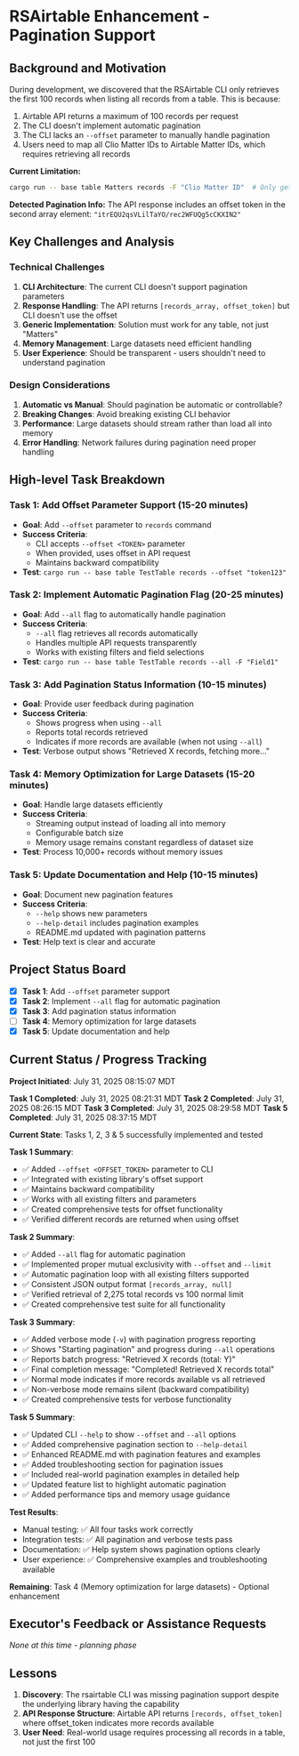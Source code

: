 # RSAirtable Enhancement - Pagination Support

## Background and Motivation

During development, we discovered that the RSAirtable CLI only retrieves the first 100 records when listing all records from a table. This is because:

1. Airtable API returns a maximum of 100 records per request
2. The CLI doesn't implement automatic pagination
3. The CLI lacks an `--offset` parameter to manually handle pagination
4. Users need to map all Clio Matter IDs to Airtable Matter IDs, which requires retrieving all records

**Current Limitation:**
```bash
cargo run -- base table Matters records -F "Clio Matter ID"  # Only gets 100 records
```

**Detected Pagination Info:**
The API response includes an offset token in the second array element: `"itrEQU2qsVLilTaYO/rec2WFUQg5cCKXIN2"`

## Key Challenges and Analysis

### Technical Challenges
1. **CLI Architecture**: The current CLI doesn't support pagination parameters
2. **Response Handling**: The API returns `[records_array, offset_token]` but CLI doesn't use the offset
3. **Generic Implementation**: Solution must work for any table, not just "Matters"
4. **Memory Management**: Large datasets need efficient handling
5. **User Experience**: Should be transparent - users shouldn't need to understand pagination

### Design Considerations
1. **Automatic vs Manual**: Should pagination be automatic or controllable?
2. **Breaking Changes**: Avoid breaking existing CLI behavior
3. **Performance**: Large datasets should stream rather than load all into memory
4. **Error Handling**: Network failures during pagination need proper handling

## High-level Task Breakdown

### Task 1: Add Offset Parameter Support (15-20 minutes)
- **Goal**: Add `--offset` parameter to `records` command
- **Success Criteria**: 
  - CLI accepts `--offset <TOKEN>` parameter
  - When provided, uses offset in API request
  - Maintains backward compatibility
- **Test**: `cargo run -- base table TestTable records --offset "token123"`

### Task 2: Implement Automatic Pagination Flag (20-25 minutes)
- **Goal**: Add `--all` flag to automatically handle pagination
- **Success Criteria**:
  - `--all` flag retrieves all records automatically
  - Handles multiple API requests transparently
  - Works with existing filters and field selections
- **Test**: `cargo run -- base table TestTable records --all -F "Field1"`

### Task 3: Add Pagination Status Information (10-15 minutes)
- **Goal**: Provide user feedback during pagination
- **Success Criteria**:
  - Shows progress when using `--all`
  - Reports total records retrieved
  - Indicates if more records are available (when not using `--all`)
- **Test**: Verbose output shows "Retrieved X records, fetching more..."

### Task 4: Memory Optimization for Large Datasets (15-20 minutes)
- **Goal**: Handle large datasets efficiently
- **Success Criteria**:
  - Streaming output instead of loading all into memory
  - Configurable batch size
  - Memory usage remains constant regardless of dataset size
- **Test**: Process 10,000+ records without memory issues

### Task 5: Update Documentation and Help (10-15 minutes)
- **Goal**: Document new pagination features
- **Success Criteria**:
  - `--help` shows new parameters
  - `--help-detail` includes pagination examples
  - README.md updated with pagination patterns
- **Test**: Help text is clear and accurate

## Project Status Board

- [x] **Task 1**: Add `--offset` parameter support
- [x] **Task 2**: Implement `--all` flag for automatic pagination  
- [x] **Task 3**: Add pagination status information
- [ ] **Task 4**: Memory optimization for large datasets
- [x] **Task 5**: Update documentation and help

## Current Status / Progress Tracking

**Project Initiated**: July 31, 2025 08:15:07 MDT

**Task 1 Completed**: July 31, 2025 08:21:31 MDT
**Task 2 Completed**: July 31, 2025 08:26:15 MDT
**Task 3 Completed**: July 31, 2025 08:29:58 MDT
**Task 5 Completed**: July 31, 2025 08:37:15 MDT

**Current State**: Tasks 1, 2, 3 & 5 successfully implemented and tested

**Task 1 Summary**:
- ✅ Added `--offset <OFFSET_TOKEN>` parameter to CLI
- ✅ Integrated with existing library's offset support
- ✅ Maintains backward compatibility
- ✅ Works with all existing filters and parameters  
- ✅ Created comprehensive tests for offset functionality
- ✅ Verified different records are returned when using offset

**Task 2 Summary**:
- ✅ Added `--all` flag for automatic pagination
- ✅ Implemented proper mutual exclusivity with `--offset` and `--limit`
- ✅ Automatic pagination loop with all existing filters supported
- ✅ Consistent JSON output format `[records_array, null]`
- ✅ Verified retrieval of 2,275 total records vs 100 normal limit
- ✅ Created comprehensive test suite for all functionality

**Task 3 Summary**:
- ✅ Added verbose mode (`-v`) with pagination progress reporting
- ✅ Shows "Starting pagination" and progress during `--all` operations
- ✅ Reports batch progress: "Retrieved X records (total: Y)"
- ✅ Final completion message: "Completed! Retrieved X records total"
- ✅ Normal mode indicates if more records available vs all retrieved
- ✅ Non-verbose mode remains silent (backward compatibility)
- ✅ Created comprehensive tests for verbose functionality

**Task 5 Summary**:
- ✅ Updated CLI `--help` to show `--offset` and `--all` options
- ✅ Added comprehensive pagination section to `--help-detail`
- ✅ Enhanced README.md with pagination features and examples
- ✅ Added troubleshooting section for pagination issues
- ✅ Included real-world pagination examples in detailed help
- ✅ Updated feature list to highlight automatic pagination
- ✅ Added performance tips and memory usage guidance

**Test Results**:
- Manual testing: ✅ All four tasks work correctly
- Integration tests: ✅ All pagination and verbose tests pass  
- Documentation: ✅ Help system shows pagination options clearly
- User experience: ✅ Comprehensive examples and troubleshooting available

**Remaining**: Task 4 (Memory optimization for large datasets) - Optional enhancement

## Executor's Feedback or Assistance Requests

*None at this time - planning phase*

## Lessons

1. **Discovery**: The rsairtable CLI was missing pagination support despite the underlying library having the capability
2. **API Response Structure**: Airtable API returns `[records, offset_token]` where offset_token indicates more records available
3. **User Need**: Real-world usage requires processing all records in a table, not just the first 100